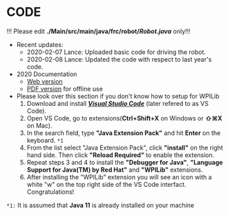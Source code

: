 # CODE

!!! Please edit **./Main/src/main/java/frc/robot/*Robot.java*** only!!!

- Recent updates: 
  - 2020-02-07 Lance: Uploaded basic code for driving the robot.
  - 2020-02-08 Lance: Updated the code with respect to last year's code.
- 2020 Documentation 
  - [Web version](https://docs.wpilib.org/en/latest/)
  - [PDF version](https://readthedocs.org/projects/frc-docs/downloads/pdf/latest/) for offline use
- Please look over this section if you don't know how to setup for WPILib
  1. Download and install [***Visual Studio Code***](https://code.visualstudio.com) (later refered to as VS Code).
  2. Open VS Code, go to extensions(**Ctrl+Shift+X** on Windows or **⇧⌘X** on Mac). 
  3. In the search field, type **"Java Extension Pack"** and hit **Enter** on the keyboard. ``*1``
  4. From the list select "Java Extension Pack", click **"install"** on the right hand side. Then click **"Reload Required"** to enable the extension.
  5. Repeat steps 3 and 4 to install the **"Debugger for Java"**, **"Language Support for Java(TM) by Red Hat"** and **"WPILib"** extensions. 
  6. After installing the "WPILib" extension you will see an icon with a white "w" on the top right side of the VS Code interfact. Congratulations!

``*1:`` It is assumed that **Java 11** is already installed on your machine
